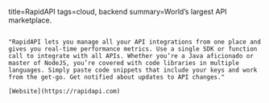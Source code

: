 title=RapidAPI
tags=cloud, backend
summary=World’s largest API marketplace.
~~~~~~

"RapidAPI lets you manage all your API integrations from one place and gives you real-time performance metrics. Use a single SDK or function call to integrate with all APIs. Whether you’re a Java aficionado or master of NodeJS, you’re covered with code libraries in multiple languages. Simply paste code snippets that include your keys and work from the get-go. Get notified about updates to API changes."

[Website](https://rapidapi.com)
